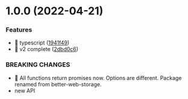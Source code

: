 # 1.0.0 (2022-04-21)


### Features

* 🎸 typescript ([1941f49](https://github.com/damusix/better-web-storage/commit/1941f498677e18bfbcaef5a19b9c06b3db681329))
* 🎸 v2 complete ([2dbd0c6](https://github.com/damusix/better-web-storage/commit/2dbd0c65f17657c81fe66654879c17f264b77d97))


### BREAKING CHANGES

* 🧨 All functions return promises now. Options are different. Package
renamed from better-web-storage.
* new API
